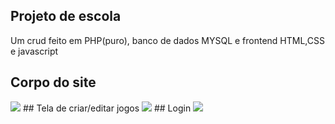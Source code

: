 ## Projeto de escola
Um crud feito em PHP(puro), banco de dados MYSQL e frontend HTML,CSS e javascript
<br>
## Corpo do site
<img src="https://imgur.com/NLgjr0J.png"/>
## Tela de criar/editar jogos
<img src="https://imgur.com/ulB38pK.png"/>
## Login
<img src="https://imgur.com/V6GWzeV.png"/>

